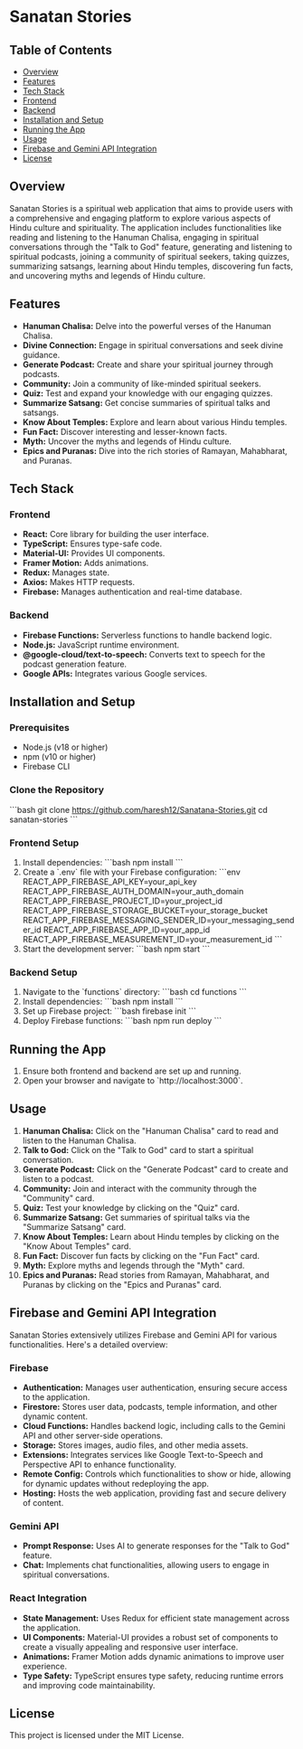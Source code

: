 
# Sanatan Stories

## Table of Contents
- [Overview](#overview)
- [Features](#features)
- [Tech Stack](#tech-stack)
- [Frontend](#frontend)
- [Backend](#backend)
- [Installation and Setup](#installation-and-setup)
- [Running the App](#running-the-app)
- [Usage](#usage)
- [Firebase and Gemini API Integration](#firebase-and-gemini-api-integration)
- [License](#license)

## Overview
Sanatan Stories is a spiritual web application that aims to provide users with a comprehensive and engaging platform to explore various aspects of Hindu culture and spirituality. The application includes functionalities like reading and listening to the Hanuman Chalisa, engaging in spiritual conversations through the "Talk to God" feature, generating and listening to spiritual podcasts, joining a community of spiritual seekers, taking quizzes, summarizing satsangs, learning about Hindu temples, discovering fun facts, and uncovering myths and legends of Hindu culture.

## Features
- **Hanuman Chalisa:** Delve into the powerful verses of the Hanuman Chalisa.
- **Divine Connection:** Engage in spiritual conversations and seek divine guidance.
- **Generate Podcast:** Create and share your spiritual journey through podcasts.
- **Community:** Join a community of like-minded spiritual seekers.
- **Quiz:** Test and expand your knowledge with our engaging quizzes.
- **Summarize Satsang:** Get concise summaries of spiritual talks and satsangs.
- **Know About Temples:** Explore and learn about various Hindu temples.
- **Fun Fact:** Discover interesting and lesser-known facts.
- **Myth:** Uncover the myths and legends of Hindu culture.
- **Epics and Puranas:** Dive into the rich stories of Ramayan, Mahabharat, and Puranas.

## Tech Stack
### Frontend
- **React:** Core library for building the user interface.
- **TypeScript:** Ensures type-safe code.
- **Material-UI:** Provides UI components.
- **Framer Motion:** Adds animations.
- **Redux:** Manages state.
- **Axios:** Makes HTTP requests.
- **Firebase:** Manages authentication and real-time database.

### Backend
- **Firebase Functions:** Serverless functions to handle backend logic.
- **Node.js:** JavaScript runtime environment.
- **@google-cloud/text-to-speech:** Converts text to speech for the podcast generation feature.
- **Google APIs:** Integrates various Google services.

## Installation and Setup
### Prerequisites
- Node.js (v18 or higher)
- npm (v10 or higher)
- Firebase CLI

### Clone the Repository
\`\`\`bash
git clone https://github.com/haresh12/Sanatana-Stories.git
cd sanatan-stories
\`\`\`

### Frontend Setup
1. Install dependencies:
\`\`\`bash
npm install
\`\`\`
2. Create a \`.env\` file with your Firebase configuration:
\`\`\`env
REACT_APP_FIREBASE_API_KEY=your_api_key
REACT_APP_FIREBASE_AUTH_DOMAIN=your_auth_domain
REACT_APP_FIREBASE_PROJECT_ID=your_project_id
REACT_APP_FIREBASE_STORAGE_BUCKET=your_storage_bucket
REACT_APP_FIREBASE_MESSAGING_SENDER_ID=your_messaging_sender_id
REACT_APP_FIREBASE_APP_ID=your_app_id
REACT_APP_FIREBASE_MEASUREMENT_ID=your_measurement_id
\`\`\`
3. Start the development server:
\`\`\`bash
npm start
\`\`\`

### Backend Setup
1. Navigate to the \`functions\` directory:
\`\`\`bash
cd functions
\`\`\`
2. Install dependencies:
\`\`\`bash
npm install
\`\`\`
3. Set up Firebase project:
\`\`\`bash
firebase init
\`\`\`
4. Deploy Firebase functions:
\`\`\`bash
npm run deploy
\`\`\`

## Running the App
1. Ensure both frontend and backend are set up and running.
2. Open your browser and navigate to \`http://localhost:3000\`.

## Usage
1. **Hanuman Chalisa:** Click on the "Hanuman Chalisa" card to read and listen to the Hanuman Chalisa.
2. **Talk to God:** Click on the "Talk to God" card to start a spiritual conversation.
3. **Generate Podcast:** Click on the "Generate Podcast" card to create and listen to a podcast.
4. **Community:** Join and interact with the community through the "Community" card.
5. **Quiz:** Test your knowledge by clicking on the "Quiz" card.
6. **Summarize Satsang:** Get summaries of spiritual talks via the "Summarize Satsang" card.
7. **Know About Temples:** Learn about Hindu temples by clicking on the "Know About Temples" card.
8. **Fun Fact:** Discover fun facts by clicking on the "Fun Fact" card.
9. **Myth:** Explore myths and legends through the "Myth" card.
10. **Epics and Puranas:** Read stories from Ramayan, Mahabharat, and Puranas by clicking on the "Epics and Puranas" card.

## Firebase and Gemini API Integration
Sanatan Stories extensively utilizes Firebase and Gemini API for various functionalities. Here's a detailed overview:

### Firebase
- **Authentication:** Manages user authentication, ensuring secure access to the application.
- **Firestore:** Stores user data, podcasts, temple information, and other dynamic content.
- **Cloud Functions:** Handles backend logic, including calls to the Gemini API and other server-side operations.
- **Storage:** Stores images, audio files, and other media assets.
- **Extensions:** Integrates services like Google Text-to-Speech and Perspective API to enhance functionality.
- **Remote Config:** Controls which functionalities to show or hide, allowing for dynamic updates without redeploying the app.
- **Hosting:** Hosts the web application, providing fast and secure delivery of content.

### Gemini API
- **Prompt Response:** Uses AI to generate responses for the "Talk to God" feature.
- **Chat:** Implements chat functionalities, allowing users to engage in spiritual conversations.

### React Integration
- **State Management:** Uses Redux for efficient state management across the application.
- **UI Components:** Material-UI provides a robust set of components to create a visually appealing and responsive user interface.
- **Animations:** Framer Motion adds dynamic animations to improve user experience.
- **Type Safety:** TypeScript ensures type safety, reducing runtime errors and improving code maintainability.

## License
This project is licensed under the MIT License.
